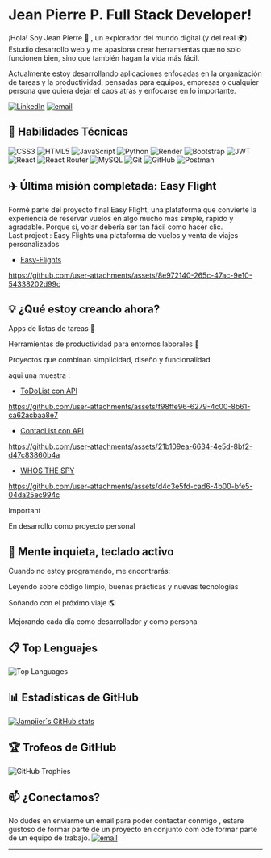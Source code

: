 # Jean Pierre P.   Full Stack Developer!

¡Hola! Soy Jean Pierre 👋 , un explorador del mundo digital (y del real 🌍). Estudio desarrollo web y me apasiona crear herramientas que no solo funcionen bien, sino que también hagan la vida más fácil.

Actualmente estoy desarrollando aplicaciones enfocadas en la organización de tareas y la productividad, pensadas para equipos, empresas o cualquier persona que quiera dejar el caos atrás y enfocarse en lo importante. 

[![LinkedIn](https://img.shields.io/badge/LinkedIn-%230077B5.svg?logo=linkedin&logoColor=white)](https://www.linkedin.com/in/jeanpierrepluas-dev/) 
[![email](https://img.shields.io/badge/Email-D14836?logo=gmail&logoColor=white)](mailto:jampiier@gmail.com) 

## 🚀 Habilidades Técnicas

![CSS3](https://img.shields.io/badge/css3-%231572B6.svg?style=for-the-badge&logo=css3&logoColor=white)
![HTML5](https://img.shields.io/badge/html5-%23E34F26.svg?style=for-the-badge&logo=html5&logoColor=white)
![JavaScript](https://img.shields.io/badge/javascript-%23323330.svg?style=for-the-badge&logo=javascript&logoColor=%23F7DF1E) 
![Python](https://img.shields.io/badge/python-3670A0?style=for-the-badge&logo=python&logoColor=ffdd54)
![Render](https://img.shields.io/badge/Render-%46E3B7.svg?style=for-the-badge&logo=render&logoColor=white)
![Bootstrap](https://img.shields.io/badge/bootstrap-%238511FA.svg?style=for-the-badge&logo=bootstrap&logoColor=white)
![JWT](https://img.shields.io/badge/JWT-black?style=for-the-badge&logo=JSON%20web%20tokens) 
![React](https://img.shields.io/badge/react-%2320232a.svg?style=for-the-badge&logo=react&logoColor=%2361DAFB)
![React Router](https://img.shields.io/badge/React_Router-CA4245?style=for-the-badge&logo=react-router&logoColor=white) 
![MySQL](https://img.shields.io/badge/mysql-4479A1.svg?style=for-the-badge&logo=mysql&logoColor=white) 
![Git](https://img.shields.io/badge/git-%23F05033.svg?style=for-the-badge&logo=git&logoColor=white)
![GitHub](https://img.shields.io/badge/github-%23121011.svg?style=for-the-badge&logo=github&logoColor=white) 
![Postman](https://img.shields.io/badge/Postman-FF6C37?style=for-the-badge&logo=postman&logoColor=white)

## ✈️ Última misión completada: Easy Flight
Formé parte del proyecto final Easy Flight, una plataforma que convierte la experiencia de reservar vuelos en algo mucho más simple, rápido y agradable. Porque sí, volar debería ser tan fácil como hacer clic.  
 Last project : Easy Flights una plataforma de vuelos y venta de viajes personalizados
- [Easy-Flights](https://github.com/Jampiier25/proyectofinal-TEAM-JDRJ-easyflights)

https://github.com/user-attachments/assets/8e972140-265c-47ac-9e10-54338202d99c



## 💡 ¿Qué estoy creando ahora?  

Apps de listas de tareas 📝   


Herramientas de productividad para entornos laborales 🚀  

Proyectos que combinan simplicidad, diseño y funcionalidad  

aqui una muestra : 
- [ToDoList con API](https://github.com/4GeeksAcademy/TODOlistAPI-jampiier25)   

https://github.com/user-attachments/assets/f98ffe96-6279-4c00-8b61-ca62acbaa8e7

- [ContacList con API]( https://github.com/Jampiier25/ContactLIST-api)
  
https://github.com/user-attachments/assets/21b109ea-6634-4e5d-8bf2-d47c83860b4a


- [WHOS THE SPY ](https://github.com/4GeeksAcademy/Who-is-the-SPY-) 


https://github.com/user-attachments/assets/d4c3e5fd-cad6-4b00-bfe5-04da25ec994c
> [!IMPORTANT]
> En desarrollo como proyecto personal


## 🧠 Mente inquieta, teclado activo
Cuando no estoy programando, me encontrarás:

Leyendo sobre código limpio, buenas prácticas y nuevas tecnologías

Soñando con el próximo viaje 🌎

Mejorando cada día como desarrollador y como persona








## 📋 Top Lenguajes

![Top Languages](https://github-readme-stats.vercel.app/api/top-langs/?username=jampiier25&layout=compact&theme=radical)
## 📊 Estadísticas de GitHub

[![Jampiier´s GitHub stats](https://github-readme-stats.vercel.app/api?username=jampiier25&show_icons=true&hide_title=true&hide=prs&count_private=true&theme=radical)](https://github.com/jampiier25/github-readme-stats)

## 🏆 Trofeos de GitHub

![GitHub Trophies](https://github-profile-trophy.vercel.app/?username=jampiier25&theme=radical)



## 📫 ¿Conectamos?  
No dudes en enviarme un email para poder contactar conmigo , estare gustoso de formar parte de un proyecto en conjunto com ode formar parte de un equipo de trabajo.
[![email](https://img.shields.io/badge/Email-D14836?logo=gmail&logoColor=white)](mailto:jampiier@gmail.com) 


---
<!--
**Jampiier25/Jampiier25** is a ✨ _special_ ✨ repository because its `README.md` (this file) appears on your GitHub profile.

Here are some ideas to get you started:

- 🔭 I’m currently working on ...
- 🌱 I’m currently learning ...
- 👯 I’m looking to collaborate on ...
- 🤔 I’m looking for help with ...
- 💬 Ask me about ...
- 📫 How to reach me: ...
- 😄 Pronouns: ...
- ⚡ Fun fact: ...
-->
